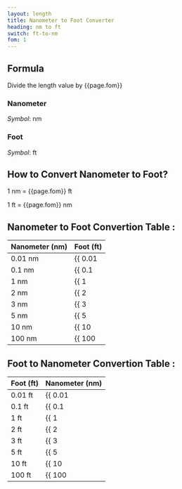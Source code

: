 ```yaml
---
layout: length
title: Nanometer to Foot Converter
heading: nm to ft
switch: ft-to-nm
fom: 1
---
```


## Formula
Divide the length value by {{page.fom}}

### Nanometer
*Symbol*: nm

### Foot
*Symbol*: ft

## How to Convert Nanometer to Foot?
1 nm = {{page.fom}} ft

1 ft = {{page.fom}} nm

## Nanometer to Foot Convertion Table :

| Nanometer (nm) | Foot (ft) |
| ---- | ---- |
| 0.01 nm | {{ 0.01 | divided_by: page.fom | round: 5 }} ft |
| 0.1 nm | {{ 0.1 | divided_by: page.fom | round: 5 }} ft |
| 1 nm | {{ 1 | divided_by: page.fom | round: 5 }} ft |
| 2 nm | {{ 2 | divided_by: page.fom | round: 5 }} ft |
| 3 nm | {{ 3 | divided_by: page.fom | round: 5 }} ft |
| 5 nm | {{ 5 | divided_by: page.fom | round: 5 }} ft |
| 10 nm | {{ 10 | divided_by: page.fom | round: 5 }} ft |
| 100 nm | {{ 100 | divided_by: page.fom | round: 5 }} ft |

## Foot to Nanometer Convertion Table :

| Foot (ft) | Nanometer (nm) |
| ---- | ---- |
| 0.01 ft | {{ 0.01 | times: page.fom | round: 5 }} nm |
| 0.1 ft | {{ 0.1 | times: page.fom | round: 5 }} nm |
| 1 ft | {{ 1 | times: page.fom | round: 5 }} nm |
| 2 ft | {{ 2 | times: page.fom | round: 5 }} nm |
| 3 ft | {{ 3 | times: page.fom | round: 5 }} nm |
| 5 ft | {{ 5 | times: page.fom | round: 5 }} nm |
| 10 ft | {{ 10 | times: page.fom | round: 5 }} nm |
| 100 ft | {{ 100 | times: page.fom | round: 5 }} nm |

<script>
selectInput[0].selected = true
selectOutput[5].selected = true
</script>
